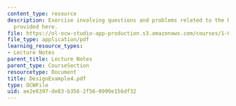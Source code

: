 ```yaml
---
content_type: resource
description: Exercise involving questions and problems related to the Design Example
  provided here.
file: https://ol-ocw-studio-app-production.s3.amazonaws.com/courses/1-054-mechanics-and-design-of-concrete-structures-spring-2004/ae2e6397de83b3562f560999e156df32_DesignExample4.pdf
file_type: application/pdf
learning_resource_types:
- Lecture Notes
parent_title: Lecture Notes
parent_type: CourseSection
resourcetype: Document
title: DesignExample4.pdf
type: OCWFile
uid: ae2e6397-de83-b356-2f56-0999e156df32
---
```

